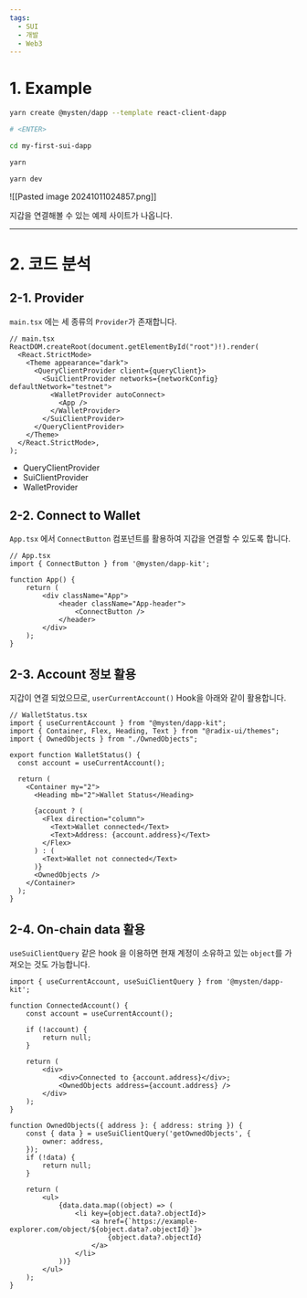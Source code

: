 ```yaml
---
tags:
  - SUI
  - 개발
  - Web3
---
```

# 1. Example
```bash
yarn create @mysten/dapp --template react-client-dapp

# <ENTER>

cd my-first-sui-dapp

yarn

yarn dev
```

![[Pasted image 20241011024857.png]]

지갑을 연결해볼 수 있는 예제 사이트가 나옵니다.

---

# 2. 코드 분석
## 2-1. Provider
`main.tsx` 에는 세 종류의 `Provider`가 존재합니다.

```tsx
// main.tsx
ReactDOM.createRoot(document.getElementById("root")!).render(
  <React.StrictMode>
    <Theme appearance="dark">
      <QueryClientProvider client={queryClient}>
        <SuiClientProvider networks={networkConfig} defaultNetwork="testnet">
          <WalletProvider autoConnect>
            <App />
          </WalletProvider>
        </SuiClientProvider>
      </QueryClientProvider>
    </Theme>
  </React.StrictMode>,
);
```

- QueryClientProvider
- SuiClientProvider
- WalletProvider

## 2-2. Connect to Wallet
`App.tsx` 에서 `ConnectButton` 컴포넌트를 활용하여 지갑을 연결할 수 있도록 합니다.

```tsx
// App.tsx
import { ConnectButton } from '@mysten/dapp-kit';

function App() {
	return (
		<div className="App">
			<header className="App-header">
				<ConnectButton />
			</header>
		</div>
	);
}
```

## 2-3. Account 정보 활용
지갑이 연결 되었으므로, `userCurrentAccount()` Hook을 아래와 같이 활용합니다.

```tsx
// WalletStatus.tsx
import { useCurrentAccount } from "@mysten/dapp-kit";
import { Container, Flex, Heading, Text } from "@radix-ui/themes";
import { OwnedObjects } from "./OwnedObjects";

export function WalletStatus() {
  const account = useCurrentAccount();

  return (
    <Container my="2">
      <Heading mb="2">Wallet Status</Heading>

      {account ? (
        <Flex direction="column">
          <Text>Wallet connected</Text>
          <Text>Address: {account.address}</Text>
        </Flex>
      ) : (
        <Text>Wallet not connected</Text>
      )}
      <OwnedObjects />
    </Container>
  );
}
```

## 2-4. On-chain data 활용
`useSuiClientQuery` 같은 hook 을 이용하면 현재 계정이 소유하고 있는 `object`를 가져오는 것도 가능합니다.

```tsx
import { useCurrentAccount, useSuiClientQuery } from '@mysten/dapp-kit';

function ConnectedAccount() {
	const account = useCurrentAccount();

	if (!account) {
		return null;
	}

	return (
		<div>
			<div>Connected to {account.address}</div>;
			<OwnedObjects address={account.address} />
		</div>
	);
}

function OwnedObjects({ address }: { address: string }) {
	const { data } = useSuiClientQuery('getOwnedObjects', {
		owner: address,
	});
	if (!data) {
		return null;
	}

	return (
		<ul>
			{data.data.map((object) => (
				<li key={object.data?.objectId}>
					<a href={`https://example-explorer.com/object/${object.data?.objectId}`}>
						{object.data?.objectId}
					</a>
				</li>
			))}
		</ul>
	);
}
```
